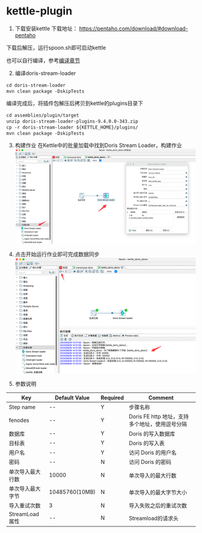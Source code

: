 # kettle-plugin

1. 下载安装kettle
下载地址： https://pentaho.com/download/#download-pentaho

下载后解压，运行spoon.sh即可启动kettle

也可以自行编译，参考[编译章节](https://github.com/pentaho/pentaho-kettle?tab=readme-ov-file#how-to-build)

2. 编译doris-stream-loader
```shell
cd doris-stream-loader
mvn clean package -DskipTests
```
编译完成后，将插件包解压后拷贝到kettle的plugins目录下
```shell
cd assemblies/plugin/target
unzip doris-stream-loader-plugins-9.4.0.0-343.zip 
cp -r doris-stream-loader ${KETTLE_HOME}/plugins/
mvn clean package -DskipTests
```
3. 构建作业
在Kettle中的批量加载中找到Doris Stream Loader，构建作业
![create_zh.png](images/create_zh.png)

4. 点击开始运行作业即可完成数据同步
![running_zh.png](images/running_zh.png)

5. 参数说明

| Key          | Default Value  | Required | Comment                        |
|--------------|----------------| -------- |--------------------------------|
| Step name         | --             | Y        | 步骤名称                           |
| fenodes      | --             | Y        | Doris FE http 地址，支持多个地址，使用逗号分隔 |
| 数据库          | --             | Y        | Doris 的写入数据库                   |
| 目标表          | --             | Y        | Doris 的写入表                     |
| 用户名          | --             | Y        | 访问 Doris 的用户名                  |
| 密码           | --             | N        | 访问 Doris 的密码                   |
| 单次导入最大行数     | 10000          | N        | 单次导入的最大行数                      |
| 单次导入最大字节     | 10485760(10MB) | N        | 单次导入的最大字节大小                    |
| 导入重试次数       | 3              | N        | 导入失败之后的重试次数                    |
| StreamLoad属性 | --             | N        | Streamload的请求头                 |
